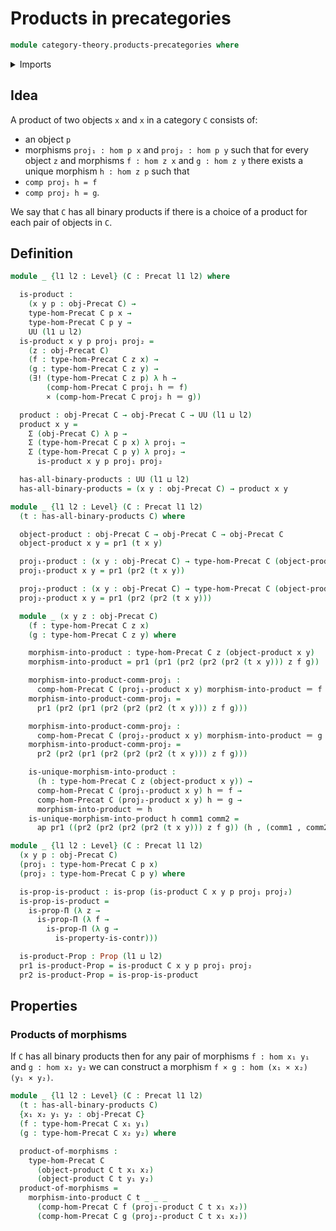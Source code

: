 # Products in precategories

```agda
module category-theory.products-precategories where
```

<details><summary>Imports</summary>
```agda
open import category-theory.precategories
open import foundation.cartesian-product-types
open import foundation.contractible-types
open import foundation.dependent-pair-types
open import foundation.identity-types
open import foundation.propositions
open import foundation.unique-existence
open import foundation.universe-levels
```
</details>

## Idea

A product of two objects `x` and `x` in a category `C` consists of:
- an object `p`
- morphisms `proj₁ : hom p x` and `proj₂ : hom p y`
such that for every object `z` and morphisms `f : hom z x` and `g : hom z y` there exists a unique morphism `h : hom z p` such that
- `comp proj₁ h = f`
- `comp proj₂ h = g`.

We say that `C` has all binary products if there is a choice of a product for each pair of objects in `C`.

## Definition

```agda
module _ {l1 l2 : Level} (C : Precat l1 l2) where

  is-product :
    (x y p : obj-Precat C) →
    type-hom-Precat C p x →
    type-hom-Precat C p y →
    UU (l1 ⊔ l2)
  is-product x y p proj₁ proj₂ =
    (z : obj-Precat C)
    (f : type-hom-Precat C z x) →
    (g : type-hom-Precat C z y) →
    (∃! (type-hom-Precat C z p) λ h →
        (comp-hom-Precat C proj₁ h ＝ f)
        × (comp-hom-Precat C proj₂ h ＝ g))

  product : obj-Precat C → obj-Precat C → UU (l1 ⊔ l2)
  product x y =
    Σ (obj-Precat C) λ p →
    Σ (type-hom-Precat C p x) λ proj₁ →
    Σ (type-hom-Precat C p y) λ proj₂ →
      is-product x y p proj₁ proj₂

  has-all-binary-products : UU (l1 ⊔ l2)
  has-all-binary-products = (x y : obj-Precat C) → product x y

module _ {l1 l2 : Level} (C : Precat l1 l2)
  (t : has-all-binary-products C) where

  object-product : obj-Precat C → obj-Precat C → obj-Precat C
  object-product x y = pr1 (t x y)

  proj₁-product : (x y : obj-Precat C) → type-hom-Precat C (object-product x y) x
  proj₁-product x y = pr1 (pr2 (t x y))

  proj₂-product : (x y : obj-Precat C) → type-hom-Precat C (object-product x y) y
  proj₂-product x y = pr1 (pr2 (pr2 (t x y)))

  module _ (x y z : obj-Precat C)
    (f : type-hom-Precat C z x)
    (g : type-hom-Precat C z y) where

    morphism-into-product : type-hom-Precat C z (object-product x y)
    morphism-into-product = pr1 (pr1 (pr2 (pr2 (pr2 (t x y))) z f g))

    morphism-into-product-comm-proj₁ :
      comp-hom-Precat C (proj₁-product x y) morphism-into-product ＝ f
    morphism-into-product-comm-proj₁ =
      pr1 (pr2 (pr1 (pr2 (pr2 (pr2 (t x y))) z f g)))

    morphism-into-product-comm-proj₂ :
      comp-hom-Precat C (proj₂-product x y) morphism-into-product ＝ g
    morphism-into-product-comm-proj₂ =
      pr2 (pr2 (pr1 (pr2 (pr2 (pr2 (t x y))) z f g)))

    is-unique-morphism-into-product :
      (h : type-hom-Precat C z (object-product x y)) →
      comp-hom-Precat C (proj₁-product x y) h ＝ f →
      comp-hom-Precat C (proj₂-product x y) h ＝ g →
      morphism-into-product ＝ h
    is-unique-morphism-into-product h comm1 comm2 =
      ap pr1 ((pr2 (pr2 (pr2 (pr2 (t x y))) z f g)) (h , (comm1 , comm2)))

module _ {l1 l2 : Level} (C : Precat l1 l2)
  (x y p : obj-Precat C)
  (proj₁ : type-hom-Precat C p x)
  (proj₂ : type-hom-Precat C p y) where

  is-prop-is-product : is-prop (is-product C x y p proj₁ proj₂)
  is-prop-is-product =
    is-prop-Π (λ z →
      is-prop-Π (λ f →
        is-prop-Π (λ g →
          is-property-is-contr)))

  is-product-Prop : Prop (l1 ⊔ l2)
  pr1 is-product-Prop = is-product C x y p proj₁ proj₂
  pr2 is-product-Prop = is-prop-is-product
```

## Properties

### Products of morphisms

If `C` has all binary products then for any pair of morphisms `f : hom x₁ y₁` and `g : hom x₂ y₂` we can construct a morphism `f × g : hom (x₁ × x₂) (y₁ × y₂)`.

```agda
module _ {l1 l2 : Level} (C : Precat l1 l2)
  (t : has-all-binary-products C)
  {x₁ x₂ y₁ y₂ : obj-Precat C}
  (f : type-hom-Precat C x₁ y₁)
  (g : type-hom-Precat C x₂ y₂) where

  product-of-morphisms :
    type-hom-Precat C
      (object-product C t x₁ x₂)
      (object-product C t y₁ y₂)
  product-of-morphisms =
    morphism-into-product C t _ _ _
      (comp-hom-Precat C f (proj₁-product C t x₁ x₂))
      (comp-hom-Precat C g (proj₂-product C t x₁ x₂))
```
